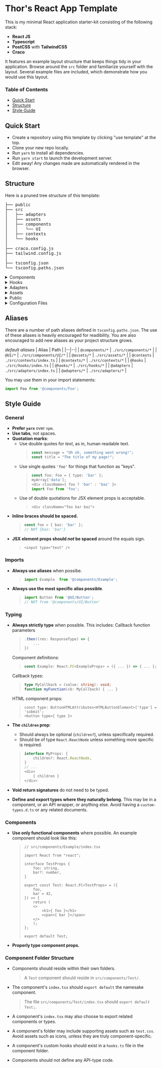 
# Thor's React App Template

This is my minimal React application starter-kit consisting of the following stack:

- **React JS**
- **Typescript**
- **PostCSS** with **TailwindCSS**
- **Craco**

It features an example layout structure that keeps things tidy in your application.
Browse around the `src` folder and familiarize yourself with the layout. Several example
files are included, which demonstrate how you would use this layout.

### Table of Contents

- [Quick Start](#quick-start)
- [Structure](#structure)
- [Style Guide](#style-guide)

## Quick Start

- Create a repository using this template by clicking "use template" at the top.
- Clone your new repo locally.
- Run `yarn` to install all dependencies.
- Run `yarn start` to launch the development server.
- Edit away! Any changes made are automatically rendered in the browser.

## Structure

Here is a pruned tree structure of this template:

<pre>
├── public
├── src
│   ├── adapters
│   ├── assets
│   ├── components
│   │   └── UI
│   ├── contexts
│   └── hooks
│ 
├── craco.config.js
├── tailwind.config.js
│ 
├── tsconfig.json
└── tsconfig.paths.json
</pre>

<details>
  <summary>Components</summary>

### Components

This folder will contain all of your ordinary components. Each component should be its
own folder with a root `index.ts` file. The index should default export the namesake
component. For example, `src/components/Foo/index.ts` should `default export Foo`. These
components can then be imported using the alias.

```typescript
import MyComponent from '@components/MyComponent';
```

Additionally, UI-type components should go in the UI subdirectory. These are things like
buttons or form elements. These are distinct from ordinary components for clarity. These
have their own alias, `@UI`.

```typescript
import Button from '@UI/Button';
```
</details>

<details>
  <summary>Hooks</summary>

### Hooks

This folder will contain all of your custom hooks. Each hook can either be its own file
or a folder with a root `index.ts`. The filename should be the name of
the hook function sans the 'use'. For example, the use `useWait` hook is found at
`wait.ts`. These should also `default export` the namesake hook.

```typescript
import useWait from '@hooks/wait';
```

Additionally, the `hooks` folder contains an `index.ts` itself. Here, important hooks
are re-exported so that they may be included using the `@hooks` alias alone.

```typescript
import { useWait } from '@hooks';
```
</details>

<details>
  <summary>Adapters</summary>

### Adapters

Adapters are used to wrap external logic. They might wrap the nitty-gritty details of interacting with an API, or they might wrap a library that's written in an ugly way. These can be implemented in any way you like and are very much just up to your use-case. You may just have a function that will return a promise with the result from an API call. Or you might have some class that represents a client connection to a more complex API.

The adapter folder has a root `index.ts` and adapters can be imported similarly to hooks:

```typescript
import fetchDocument from '@adapters/document';
// or
import { fetchDocument } from '@adapters';
```
</details>

<details>
  <summary>Assets</summary>

### Assets

This folder holds static assets such as images, icons, audio files… anything that you might want to import into a component. Thanks to React, if we have an image called `lightning.svg` in `assets`, then we can import this asset normally.

```typescript
import lightning from '@assets/lightning.svg';

const image = <img src={ lightning } alt="lightning" />
```
</details>

<details>
  <summary>Public</summary>

### Public

This is pretty self explanatory - it contains the `index.html` containing the root div where the React application is initially mounted. It also has the support files like `favicon.ico`, `robots.txt`, etc.
</details>

<details>
  <summary>Configuration Files</summary>
  
### Configuration Files

#### Craco

`craco.config.js` contains our Craco configuration. Craco is a configuration layer that allows for modification of the Create React App build system. Here you can add plugins that modify the building of the React application. You can view a list of Craco plugins [here](https://github.com/gsoft-inc/craco).

#### TailwindCSS

`tailwind.config.json` contains our TailwindCSS configuration. [TailwindCSS](https://tailwindcss.com/) is a CSS framework that provides a huge number of "utility classes". In contrast to Bootstrap, which gives us pre-built classes such as `btn` or `card`, TailwindCSS instead gives us only utilities that match one-to-one with CSS. For example, `mb-4` sets `margin-bottom: 1rem;`, `flex` sets `display: flex;`, and *et cetera*. TailwindCSS has [excellent documentation](https://tailwindcss.com/docs) which will get you familiarized with the utility classes quickly. [TailwindUI](https://tailwindui.com/) also provides some example UI components built with TailwindCSS.

#### Typescript

`tsconfig.json` provides the configuration for the Typescript compiler. You can change this to modify the behavior of the compiler, such as allowing certain language features or enabling certain lints.

`tsconfig.paths.json` is a special file that contains all of our path aliases. You can modify these to add or remove path aliases, which is a *must* as your project structure grows.
</details>

## Aliases

There are a number of path aliases defined in `tsconfig.paths.json`. The use of these aliases is heavily encouraged for readibility. You are also encouraged to add new aliases as your project structure grows.

*default aliases*
| Alias | Path |
|--|--|
| `@components/*` | `./src/components/*` |
| `@UI/*` | `./src/components/UI/*` |
| `@assets/*` | `./src/assets/*` |
| `@contexts` | `./src/contexts/index.ts` |
| `@contexts/*` | `./src/contexts/*` |
| `@hooks` | `./src/hooks/index.ts` |
| `@hooks/*` | `./src/hooks/*` |
| `@adapters` | `./src/adapters/index.ts` |
| `@adapters/*` | `./src/adapters/*` |


You may use them in your import statements:

```typescript
import Foo from '@components/Foo';
```


## Style Guide

### General

- **Prefer `yarn`** over `npm`.
- **Use tabs**, not spaces.
- **Quotation marks**:
  - Use double quotes for *text*, as in, human readable text.
    > ```typescript
    > const message = "Uh oh, something went wrong!";
    > const title = "The title of my page!";
  - Use single quotes `'foo'` for things that function as "keys".
    > ```typescript
    > const foo: Foo = { type: 'bar' };
    > myArray['data'];
    > <div className={ foo ? 'bar' : 'baz' }>
    > import Foo from 'foo';
  - Use of double quotations for JSX element props is acceptable.
    > ```tsx
    > <div className="foo bar baz">
    > ```
- **Inline braces should be spaced.**
  > ```typescript
  > const foo = { baz: 'bar' };
  > // NOT {baz: 'bar'}
- **JSX element props should *not* be spaced** around the equals sign.
  > ```tsx
  > <input type="text" />
  > ```

### Imports

- **Always use aliases** when possibe.
  > ```typescript
  > import Example  from '@components/Example';
  > ```

- **Always use the most specific alias possible**.
  > ```typescript
  > import Button from '@UI/Button';
  > // NOT from '@components/UI/Button'
  > ```

### Typing

- **Always strictly type** when possible.
  This includes:
  Callback function parameters
  > ```typescript
  > .then((res: ResponseType) => {
  >     ...
  > })
  Component definitions:
  > ```typescript
  > const Example: React.FC<ExampleProps> = ({ ... }) => { ... };
  Callback types:
  > ```typescript
  > type MyCallback = (value: string): void;
  > function myFunction(cb: MyCallback) { ... }
  HTML component props:
  > ```tsx
  > const type: ButtonHTMLAttributes<HTMLButtonElement>['type'] = 'submit';
  > <button type={ type }>
  > ```

- **The `children` prop**:
  - Should always be optional (`children?`), unless specifically required.
  - Should be of type `React.ReactNode` unless something more specific is required.
  > ```typescript
  > interface MyProps: {
  >     children?: React.ReactNode,
  > }
  > // ...
  > <div>
  >     { children }
  > </div>
  >```

- **Void return signatures** do not need to be typed.
  
- **Define and export types where they naturally belong.**
  This may be in a component, or an API wrapper, or anything else. Avoid having a `custom-types.d.ts` or any related documents.

### Components

- **Use only functional components** where possible.
  An example component should look like this:
  > ```tsx
  > // src/components/Example/index.tsx
  >
  > import React from "react";
  > 
  > interface TestProps {
  > 	foo: string,
  > 	bar?: number,
  > }
  > 
  > export const Test: React.FC<TestProps> = ({
  > 	foo,
  > 	bar = 42,
  > }) => {
  > 	return (
  > 	<>
  > 		<h1>{ foo }</h1>
  > 		<span>{ bar }</span>
  > 	</>
  > 	);
  > };
  > 
  > export default Test;
  > ```

- **Properly type component props.**

### Component Folder Structure

- Components should reside within their own folders.
  > A `Test` component should reside in `src/components/Test/`.

- The component's `index.tsx` should `export default` the namesake component.
  > The file `src/components/Test/index.tsx` should `export default Test;`.

- A component's `index.tsx` may also choose to export related components or types.
- A component's folder may include supporting assets such as `test.css`.
  Avoid assets such as icons, unless they are truly component-specific.
- A component's custom hooks should exist in a `hooks.ts` file in the component folder.
- Components should not define any API-type code.
